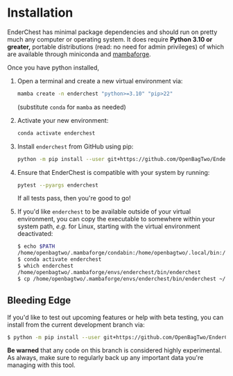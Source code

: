 # Installation

EnderChest has minimal package dependencies and should run on pretty much
any computer or operating system. It does require **Python 3.10 or greater,**
portable distributions (read: no need for admin privileges)  of which are
available through miniconda and
[mambaforge](https://github.com/conda-forge/miniforge#mambaforge).

Once you have python installed,

1. Open a terminal and create a new virtual environment via:
   ```bash
   mamba create -n enderchest "python>=3.10" "pip>22"
   ```
   (substitute `conda` for `mamba` as needed)

1. Activate your new environment:
    ```bash
    conda activate enderchest
    ```

1. Install `enderchest` from GitHub using pip:
    ```bash
    python -m pip install --user git+https://github.com/OpenBagTwo/EnderChest.git@release#egg=enderchest[test]
    ```

1. Ensure that EnderChest is compatible with your system by running:
    ```bash
    pytest --pyargs enderchest
    ```

    If all tests pass, then you're good to go!

1. If you'd like `enderchest` to be available outside of your virtual environment,
   you can copy the executable to somewhere within your system path, _e.g._ for
   Linux, starting with the virtual environment deactivated:
   ```bash
   $ echo $PATH
   /home/openbagtwo/.mambaforge/condabin:/home/openbagtwo/.local/bin:/usr/local/bin:/usr/bin:/bin:/usr/local/sbin
   $ conda activate enderchest
   $ which enderchest
   /home/openbagtwo/.mambaforge/envs/enderchest/bin/enderchest
   $ cp /home/openbagtwo/.mambaforge/envs/enderchest/bin/enderchest ~/.local/bin/
   ```

## Bleeding Edge

If you'd like to test out upcoming features or help with beta testing, you
can install from the current development branch via:

```bash
$ python -m pip install --user git+https://github.com/OpenBagTwo/EnderChest.git@dev#egg=enderchest[test]
```

**Be warned** that any code on this branch is considered highly experimental.
As always, make sure to regularly back up any important data you're managing
with this tool.
